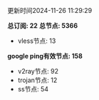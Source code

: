 更新时间2024-11-26 11:29:29

**总订阅: 22**
**总节点: 5366**
- vless节点: 13

**google ping有效节点: 158**
- v2ray节点: 92
- trojan节点: 12
- ss节点: 54
